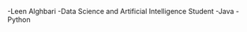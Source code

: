 -Leen Alghbari
-Data Science and Artificial Intelligence Student
-Java
-Python
<!---
leenwag/leenwag is a ✨ special ✨ repository because its `README.md` (this file) appears on your GitHub profile.
You can click the Preview link to take a look at your changes.
--->
